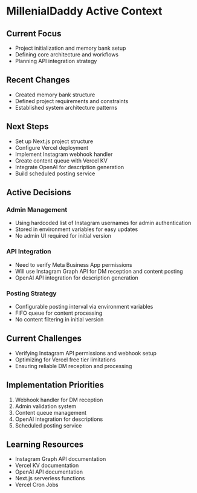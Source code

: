 # MillenialDaddy Active Context

## Current Focus
- Project initialization and memory bank setup
- Defining core architecture and workflows
- Planning API integration strategy

## Recent Changes
- Created memory bank structure
- Defined project requirements and constraints
- Established system architecture patterns

## Next Steps
- Set up Next.js project structure
- Configure Vercel deployment
- Implement Instagram webhook handler
- Create content queue with Vercel KV
- Integrate OpenAI for description generation
- Build scheduled posting service

## Active Decisions

### Admin Management
- Using hardcoded list of Instagram usernames for admin authentication
- Stored in environment variables for easy updates
- No admin UI required for initial version

### API Integration
- Need to verify Meta Business App permissions
- Will use Instagram Graph API for DM reception and content posting
- OpenAI API integration for description generation

### Posting Strategy
- Configurable posting interval via environment variables
- FIFO queue for content processing
- No content filtering in initial version

## Current Challenges
- Verifying Instagram API permissions and webhook setup
- Optimizing for Vercel free tier limitations
- Ensuring reliable DM reception and processing

## Implementation Priorities
1. Webhook handler for DM reception
2. Admin validation system
3. Content queue management
4. OpenAI integration for descriptions
5. Scheduled posting service

## Learning Resources
- Instagram Graph API documentation
- Vercel KV documentation
- OpenAI API documentation
- Next.js serverless functions
- Vercel Cron Jobs
